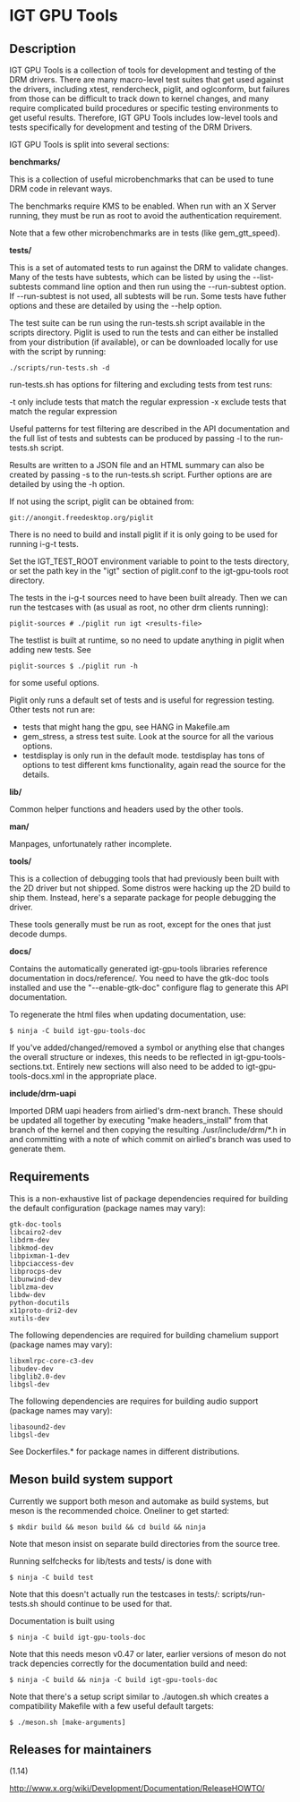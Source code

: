 IGT GPU Tools
=============

Description
-----------

IGT GPU Tools is a collection of tools for development and testing of the DRM
drivers. There are many macro-level test suites that get used against the
drivers, including xtest, rendercheck, piglit, and oglconform, but failures from
those can be difficult to track down to kernel changes, and many require
complicated build procedures or specific testing environments to get useful
results. Therefore, IGT GPU Tools includes low-level tools and tests
specifically for development and testing of the DRM Drivers.

IGT GPU Tools is split into several sections:

**benchmarks/**

This is a collection of useful microbenchmarks that can be used to tune
DRM code in relevant ways.

The benchmarks require KMS to be enabled.  When run with an X Server
running, they must be run as root to avoid the authentication
requirement.

Note that a few other microbenchmarks are in tests (like gem_gtt_speed).

**tests/**

This is a set of automated tests to run against the DRM to validate
changes. Many of the tests have subtests, which can be listed by using
the --list-subtests command line option and then run using the
--run-subtest option. If --run-subtest is not used, all subtests will
be run. Some tests have futher options and these are detailed by using
the --help option.

The test suite can be run using the run-tests.sh script available in
the scripts directory. Piglit is used to run the tests and can either
be installed from your distribution (if available), or can be
downloaded locally for use with the script by running:

    ./scripts/run-tests.sh -d

run-tests.sh has options for filtering and excluding tests from test
runs:

  -t <regex>      only include tests that match the regular expression
  -x <regex>      exclude tests that match the regular expression

Useful patterns for test filtering are described in the API
documentation and the full list of tests and subtests can be produced
by passing -l to the run-tests.sh script.

Results are written to a JSON file and an HTML summary can also be
created by passing -s to the run-tests.sh script. Further options are
are detailed by using the -h option.


If not using the script, piglit can be obtained from:

    git://anongit.freedesktop.org/piglit

There is no need to build and install piglit if it is only going to be
used for running i-g-t tests.

Set the IGT_TEST_ROOT environment variable to point to the tests
directory, or set the path key in the "igt" section of piglit.conf to
the igt-gpu-tools root directory.

The tests in the i-g-t sources need to have been built already. Then we
can run the testcases with (as usual as root, no other drm clients
running):

    piglit-sources # ./piglit run igt <results-file>

The testlist is built at runtime, so no need to update anything in
piglit when adding new tests. See

    piglit-sources $ ./piglit run -h

for some useful options.

Piglit only runs a default set of tests and is useful for regression
testing. Other tests not run are:
- tests that might hang the gpu, see HANG in Makefile.am
- gem_stress, a stress test suite. Look at the source for all the
  various options.
- testdisplay is only run in the default mode. testdisplay has tons of
  options to test different kms functionality, again read the source for
  the details.

**lib/**

Common helper functions and headers used by the other tools.

**man/**

Manpages, unfortunately rather incomplete.

**tools/**

This is a collection of debugging tools that had previously been
built with the 2D driver but not shipped.  Some distros were hacking
up the 2D build to ship them.  Instead, here's a separate package for
people debugging the driver.

These tools generally must be run as root, except for the ones that just
decode dumps.

**docs/**

Contains the automatically generated igt-gpu-tools libraries
reference documentation in docs/reference/. You need to have the
gtk-doc tools installed and use the "--enable-gtk-doc" configure flag
to generate this API documentation.

To regenerate the html files when updating documentation, use:

    $ ninja -C build igt-gpu-tools-doc

If you've added/changed/removed a symbol or anything else that changes
the overall structure or indexes, this needs to be reflected in
igt-gpu-tools-sections.txt. Entirely new sections will also need to be
added to igt-gpu-tools-docs.xml in the appropriate place.

**include/drm-uapi**

Imported DRM uapi headers from airlied's drm-next branch.
These should be updated all together by executing "make
headers_install" from that branch of the kernel and then
copying the resulting ./usr/include/drm/*.h in and committing
with a note of which commit on airlied's branch was used to
generate them.


Requirements
------------

This is a non-exhaustive list of package dependencies required for building
the default configuration (package names may vary):

	gtk-doc-tools
	libcairo2-dev
	libdrm-dev
	libkmod-dev
	libpixman-1-dev
	libpciaccess-dev
	libprocps-dev
	libunwind-dev
	liblzma-dev
	libdw-dev
	python-docutils
	x11proto-dri2-dev
	xutils-dev

The following dependencies are required for building chamelium support
(package names may vary):

	libxmlrpc-core-c3-dev
	libudev-dev
	libglib2.0-dev
	libgsl-dev

The following dependencies are requires for building audio support
(package names may vary):

	libasound2-dev
	libgsl-dev

See Dockerfiles.* for package names in different distributions.

Meson build system support
--------------------------

Currently we support both meson and automake as build systems, but meson is the
recommended choice. Oneliner to get started:

    $ mkdir build && meson build && cd build && ninja

Note that meson insist on separate build directories from the source tree.

Running selfchecks for lib/tests and tests/ is done with

    $ ninja -C build test

Note that this doesn't actually run the testcases in tests/: scripts/run-tests.sh
should continue to be used for that.

Documentation is built using

    $ ninja -C build igt-gpu-tools-doc

Note that this needs meson v0.47 or later, earlier versions of meson do not
track depencies correctly for the documentation build and need:

    $ ninja -C build && ninja -C build igt-gpu-tools-doc

Note that there's a setup script similar to ./autogen.sh which creates a
compatibility Makefile with a few useful default targets:

    $ ./meson.sh [make-arguments]

Releases for maintainers
------------------------

(1.14)

http://www.x.org/wiki/Development/Documentation/ReleaseHOWTO/
